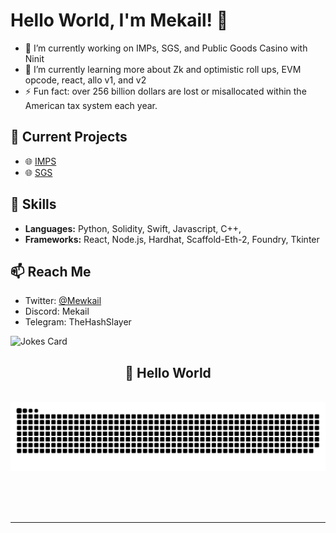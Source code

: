 # Hello World, I'm Mekail! 👋


- 🔭 I’m currently working on IMPs, SGS, and Public Goods Casino with Ninit
- 🌱 I’m currently learning more about Zk and optimistic roll ups, EVM opcode, react, allo v1, and v2
- ⚡ Fun fact: over 256 billion dollars are lost or misallocated within the American tax system each year.

## 🔭 Current Projects
- 🌐 [IMPS](https://github.com/Novus-Initium/IMPs)
- 🌐 [SGS](https://github.com/Novus-Initium/scaffold-grants)

## 🌟 Skills
- **Languages:** Python, Solidity, Swift, Javascript, C++, 
- **Frameworks:** React, Node.js, Hardhat, Scaffold-Eth-2, Foundry, Tkinter

## 📫 Reach Me
- Twitter: [@Mewkail](https://twitter.com/Mewkail)
- Discord: Mekail
- Telegram: TheHashSlayer

![Jokes Card](https://readme-jokes.vercel.app/api)

<div align="center">
  <h2>🐍 Hello World </h2>
  <br>
  <img alt="snake eating my contributions" src="https://raw.githubusercontent.com/salesp07/salesp07/output/github-contribution-grid-snake.svg" />
  
  <br/><br/><br/>
</div>

<hr/>
